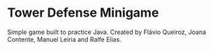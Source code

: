 # Tower Defense Minigame
Simple game built to practice Java. Created by Flávio Queiroz, Joana Contente, Manuel Leiria and Ralfe Elias.
